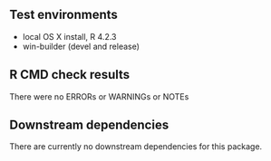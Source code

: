 ## Test environments
* local OS X install, R 4.2.3
* win-builder (devel and release)

## R CMD check results
There were no ERRORs or WARNINGs or NOTEs

## Downstream dependencies
There are currently no downstream dependencies for this package.

